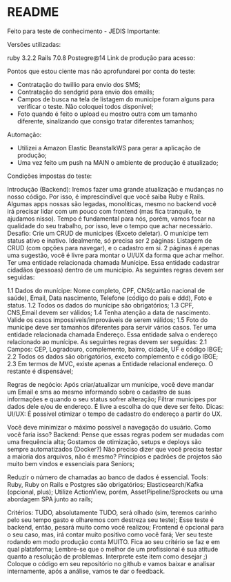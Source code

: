 # README

Feito para teste de conhecimento - JEDIS
Importante:

Versões utilizadas:

ruby 3.2.2
Rails 7.0.8
Postegre@14
Link de produção para acesso:

Pontos que estou ciente mas não aprofundarei por conta do teste:
- Contratação do twillio para envio dos SMS;
- Contratação do sendgrid para envio dos emails;
- Campos de busca na tela de listagem do municipe foram alguns para verificar o teste. Não coloquei todos disponível;
- Foto quando é feito o upload eu mostro outra com um tamanho diferente, sinalizando que consigo tratar diferentes tamanhos;

Automação:
- Utilizei a Amazon Elastic BeanstalkWS para gerar a aplicação de produção;
- Uma vez feito um push na MAIN o ambiente de produção é atualizado;


Condições impostas do teste:

Introdução (Backend): Iremos fazer uma grande atualização e mudanças no nosso código. Por isso, é imprescindível que você saiba Ruby e Rails. Algumas apps nossas são legadas, monolíticas, mesmo no backend você irá precisar lidar com um pouco com frontend (mas fica tranquilo, te ajudamos nisso). Tempo é fundamental para nós, porém, vamos focar na qualidade do seu trabalho, por isso, leve o tempo que achar necessário. Desafio: Crie um CRUD de municipes (Exceto deletar). O munícipe tem status ativo e inativo. Idealmente, só precisa ser 2 páginas: Listagem de CRUD (com opções para navegar), e o cadastro em si. 2 páginas é apenas uma sugestão, você é livre para montar o UI/UX da forma que achar melhor. Ter uma entidade relacionada chamada Munícipe. Essa entidade cadastrar cidadãos (pessoas) dentro de um município. As seguintes regras devem ser seguidas:

1.1 Dados do munícipe: Nome completo, CPF, CNS(cartão nacional de saúde), Email, Data nascimento, Telefone (código do país e ddd), Foto e status. 1.2 Todos os dados do munícipe são obrigatórios; 1.3 CPF, CNS,Email devem ser válidos; 1.4 Tenha atenção a data de nascimento. Valide os casos impossíveis/improváveis de serem válidos; 1.5 Foto do munícipe deve ser tamanhos diferentes para servir vários casos. Ter uma entidade relacionada chamada Endereço. Essa entidade salva o endereço relacionado ao munícipe. As seguintes regras devem ser seguidas: 2.1 Campos: CEP, Logradouro, complemento, bairro, cidade, UF e código IBGE; 2.2 Todos os dados são obrigatórios, exceto complemento e código IBGE; 2.3 Em termos de MVC, existe apenas a Entidade relacional endereço. O restante é dispensável;

Regras de negócio: Após criar/atualizar um munícipe, você deve mandar um Email e sms ao mesmo informando sobre o cadastro de suas informações e quando o seu status sofrer alteração; Filtrar municipes por dados dele e/ou de endereço. É livre a escolha do que deve ser feito. Dicas: UI/UX: É possível otimizar o tempo de cadastro do endereço a partir do UX.

Você deve minimizar o máximo possível a navegação do usuário. Como você faria isso? Backend: Pense que essas regras podem ser mudadas com uma frequência alta; Gostamos de otimização, setups e deploys são sempre automatizados (Docker?) Não preciso dizer que você precisa testar a maioria dos arquivos, não é mesmo? Princípios e padrões de projetos são muito bem vindos e essenciais para Seniors;

Reduzir o número de chamadas ao banco de dados é essencial. Tools: Ruby, Ruby on Rails e Postgres são obrigatórios; Elasticsearch/Kafka (opcional, plus); Utilize ActionView, porém, AssetPipeline/Sprockets ou uma abordagem SPA junto ao rails;

Critérios: TUDO, absolutamente TUDO, será olhado (sim, teremos carinho pelo seu tempo gasto e olharemos com destreza seu teste); Esse teste é backend, então, pesará muito como você realizou; Frontend é opcional para o seu caso, mas, irá contar muito positivo como você fará; Ver seu teste rodando em modo produção conta MUITO. Fica ao seu critério se faz e em qual plataforma; Lembre-se que o melhor de um profissional é sua atitude quanto a resolução de problemas. Interprete este item como desejar ;) Coloque o código em seu repositório no github e vamos baixar e analisar internamente, após a análise, vamos te dar o feedback.